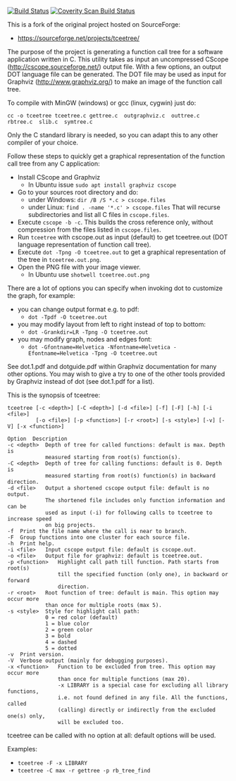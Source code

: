 [![Build Status](https://travis-ci.org/mihais/tceetree.svg?branch=master)](https://travis-ci.org/mihais/tceetree)
<a href="https://scan.coverity.com/projects/mihais-tceetree">
  <img alt="Coverity Scan Build Status"
       src="https://scan.coverity.com/projects/13370/badge.svg"/>
</a>

This is a fork of the original project hosted on SourceForge:
* https://sourceforge.net/projects/tceetree/

The purpose of the project is generating a function call tree for a software
application written in C. This utility takes as input an uncompressed CScope
(http://cscope.sourceforge.net/) output file.
With a few options, an output DOT language file can be generated.
The DOT file may be used as input for Graphviz (http://www.graphviz.org/)
to make an image of the function call tree.

To compile with MinGW (windows) or gcc (linux, cygwin) just do:

```
cc -o tceetree tceetree.c gettree.c  outgraphviz.c  outtree.c  rbtree.c  slib.c  symtree.c
```

Only the C standard library is needed, so you can adapt this to any other
compiler of your choice.

Follow these steps to quickly get a graphical representation of the function
call tree from any C application:

* Install CScope and Graphviz
    * In Ubuntu issue `sudo apt install graphviz cscope`
* Go to your sources root directory and do:
    * under Windows: `dir /B /S *.c > cscope.files`
    * under Linux: `find . -name '*.c' > cscope.files`
That will recurse subdirectories and list all C files in `cscope.files`.
* Execute `cscope -b -c`. This builds the cross reference only, without
compression from the files listed in `cscope.files`.
* Run `tceetree` with cscope.out as input (default) to get tceetree.out (DOT
language representation of function call tree).
* Execute `dot -Tpng -O tceetree.out` to get a graphical representation of the
tree in `tceetree.out.png`.
* Open the PNG file with your image viewer.
    * In Ubuntu use `shotwell tceetree.out.png`

There are a lot of options you can specify when invoking dot to customize
the graph, for example:

* you can change output format e.g. to pdf:
    * `dot -Tpdf -O tceetree.out`
* you may modify layout from left to right instead of top to bottom:
    * `dot -Grankdir=LR -Tpng -O tceetree.out`
* you may modify graph, nodes and edges font:
    * `dot -Gfontname=Helvetica -Nfontname=Helvetica -Efontname=Helvetica -Tpng -O tceetree.out`

See dot.1.pdf and dotguide.pdf within Graphviz documentation for many other options.
You may wish to give a try to one of the other tools provided by Graphviz
instead of dot (see dot.1.pdf for a list).

This is the synopsis of tceetree:

```
tceetree [-c <depth>] [-C <depth>] [-d <file>] [-f] [-F] [-h] [-i <file>]
		 [-o <file>] [-p <function>] [-r <root>] [-s <style>] [-v] [-V] [-x <function>]

Option	Description
-c <depth>	Depth of tree for called functions: default is max. Depth is
			measured starting from root(s) function(s).
-C <depth>	Depth of tree for calling functions: default is 0. Depth is
			measured starting from root(s) function(s) in backward direction.
-d <file>	Output a shortened cscope output file: default is no output.
			The shortened file includes only function information and can be
			used as input (-i) for following calls to tceetree to increase speed
			on big projects.
-f	Print the file name where the call is near to branch.
-F	Group functions into one cluster for each source file.
-h	Print help.
-i <file>	Input cscope output file: default is cscope.out.
-o <file>	Output file for graphviz: default is tceetree.out.
-p <function>	Highlight call path till function. Path starts from root(s)
				till the specified function (only one), in backward or forward
				direction.
-r <root>	Root function of tree: default is main. This option may occur more
			than once for multiple roots (max 5).
-s <style>	Style for highlight call path:
			0 = red color (default)
			1 = blue color
			2 = green color
			3 = bold
			4 = dashed
			5 = dotted
-v	Print version.
-V	Verbose output (mainly for debugging purposes).
-x <function>	Function to be excluded from tree. This option may occur more
				than once for multiple functions (max 20).
				-x LIBRARY is a special case for excluding all library functions,
				i.e. not found defined in any file. All the functions, called
				(calling) directly or indirectly from the excluded one(s) only,
				will be excluded too.
```

tceetree can be called with no option at all: default options will be used.

Examples:
* `tceetree -F -x LIBRARY`
* `tceetree -C max -r gettree -p rb_tree_find`
